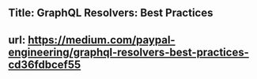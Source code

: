 ## Title: GraphQL Resolvers: Best Practices
## url: https://medium.com/paypal-engineering/graphql-resolvers-best-practices-cd36fdbcef55